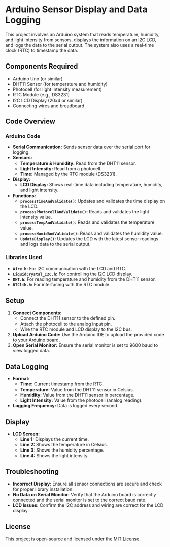 # Arduino Sensor Display and Data Logging

This project involves an Arduino system that reads temperature, humidity, and light intensity from sensors, displays the information on an I2C LCD, and logs the data to the serial output. The system also uses a real-time clock (RTC) to timestamp the data.

## Components Required

- Arduino Uno (or similar)
- DHT11 Sensor (for temperature and humidity)
- Photocell (for light intensity measurement)
- RTC Module (e.g., DS3231)
- I2C LCD Display (20x4 or similar)
- Connecting wires and breadboard

## Code Overview

### Arduino Code

- **Serial Communication:** Sends sensor data over the serial port for logging.
- **Sensors:**
  - **Temperature & Humidity:** Read from the DHT11 sensor.
  - **Light Intensity:** Read from a photocell.
  - **Time:** Managed by the RTC module (DS3231).
- **Display:**
  - **LCD Display:** Shows real-time data including temperature, humidity, and light intensity.
- **Functions:**
  - **`processTimeAndValidate()`:** Updates and validates the time display on the LCD.
  - **`processPhotocellAndValidate()`:** Reads and validates the light intensity value.
  - **`processTempAndValidate()`:** Reads and validates the temperature value.
  - **`processHumidAndValidate()`:** Reads and validates the humidity value.
  - **`UpdateDisplay()`:** Updates the LCD with the latest sensor readings and logs data to the serial output.

### Libraries Used

- **`Wire.h`:** For I2C communication with the LCD and RTC.
- **`LiquidCrystal_I2C.h`:** For controlling the I2C LCD display.
- **`DHT.h`:** For reading temperature and humidity from the DHT11 sensor.
- **`RTClib.h`:** For interfacing with the RTC module.

## Setup

1. **Connect Components:** 
   - Connect the DHT11 sensor to the defined pin.
   - Attach the photocell to the analog input pin.
   - Wire the RTC module and LCD display to the I2C bus.
2. **Upload Arduino Code:** Use the Arduino IDE to upload the provided code to your Arduino board.
3. **Open Serial Monitor:** Ensure the serial monitor is set to 9600 baud to view logged data.

## Data Logging

- **Format:**
  - **Time:** Current timestamp from the RTC.
  - **Temperature:** Value from the DHT11 sensor in Celsius.
  - **Humidity:** Value from the DHT11 sensor in percentage.
  - **Light Intensity:** Value from the photocell (analog reading).
- **Logging Frequency:** Data is logged every second.

## Display

- **LCD Screen:**
  - **Line 1:** Displays the current time.
  - **Line 2:** Shows the temperature in Celsius.
  - **Line 3:** Shows the humidity percentage.
  - **Line 4:** Shows the light intensity.

## Troubleshooting

- **Incorrect Display:** Ensure all sensor connections are secure and check for proper library installation.
- **No Data on Serial Monitor:** Verify that the Arduino board is correctly connected and the serial monitor is set to the correct baud rate.
- **LCD Issues:** Confirm the I2C address and wiring are correct for the LCD display.

## License

This project is open-source and licensed under the [MIT License](https://opensource.org/licenses/MIT).
